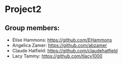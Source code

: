 # Project2

## Group members:
* Elise Hammons: https://github.com/EHammons
* Angelica Zamer: https://github.com/abzamer
* Claude Hatfield: https://github.com/claudehatfield
* Lacy Tammy: https://github.com/tlacy1000
